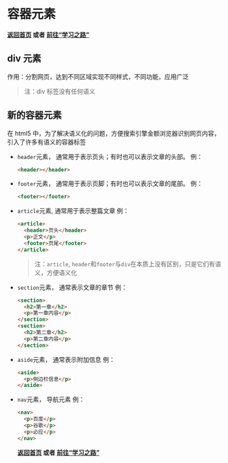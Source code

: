 # 容器元素

**[返回首页](../../index.html) 或者 [前往“学习之路”](../%E5%AD%A6%E4%B9%A0%E4%B9%8B%E8%B7%AF.html)**

## div 元素

作用：分割网页，达到不同区域实现不同样式，不同功能，应用广泛

> 注：div 标签没有任何语义

## 新的容器元素

在 html5 中，为了解决语义化的问题，方便搜索引擎金额浏览器识别网页内容，引入了许多有语义的容器标签

- `header`元素，
  通常用于表示页头；有时也可以表示文章的头部。
  例：
  ```html
  <header></header>
  ```
- `footer`元素，
  通常用于表示页脚；有时也可以表示文章的尾部。
  例：
  ```html
  <footer></footer>
  ```
- `article`元素,
  通常用于表示整篇文章
  例：
  ```html
  <article>
    <header>页头</header>
    <p>正文</p>
    <footer>页尾</footer>
  </article>
  ```
  > 注：`article`, `header`和`footer`与`div`在本质上没有区别，只是它们有语义，方便语义化
- `section`元素，
  通常表示文章的章节
  例：
  ```html
  <section>
    <h2>第一章</h2>
    <p>第一章内容</p>
  </section>
  <section>
    <h2>第二章</h2>
    <p>第二章内容</p>
  </section>
  ```
- `aside`元素，
  通常表示附加信息
  例：
  ```html
  <aside>
    <p>侧边栏信息</p>
  </aside>
  ```
- `nav`元素，
  导航元素
  例：
  ```html
  <nav>
    <p>百度</p>
    <p>谷歌</p>
    <p>必应</p>
  </nav>
  ```
  **[返回首页](../index.html) 或者 [前往“学习之路”](../%E5%AD%A6%E4%B9%A0%E4%B9%8B%E8%B7%AF.html)**
